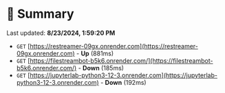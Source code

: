 # 📖 Summary
Last updated: **8/23/2024, 1:59:20 PM**

- `GET` [https://restreamer-09gx.onrender.com](https://restreamer-09gx.onrender.com) - **Up** (881ms)
- `GET` [https://filestreambot-b5k6.onrender.com/](https://filestreambot-b5k6.onrender.com/) - **Down** (185ms)
- `GET` [https://jupyterlab-python3-12-3.onrender.com](https://jupyterlab-python3-12-3.onrender.com) - **Down** (192ms)
